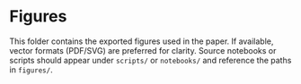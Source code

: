 # Figures

This folder contains the exported figures used in the paper. If available, vector formats (PDF/SVG) are preferred for clarity. Source notebooks or scripts should appear under `scripts/` or `notebooks/` and reference the paths in `figures/`.
